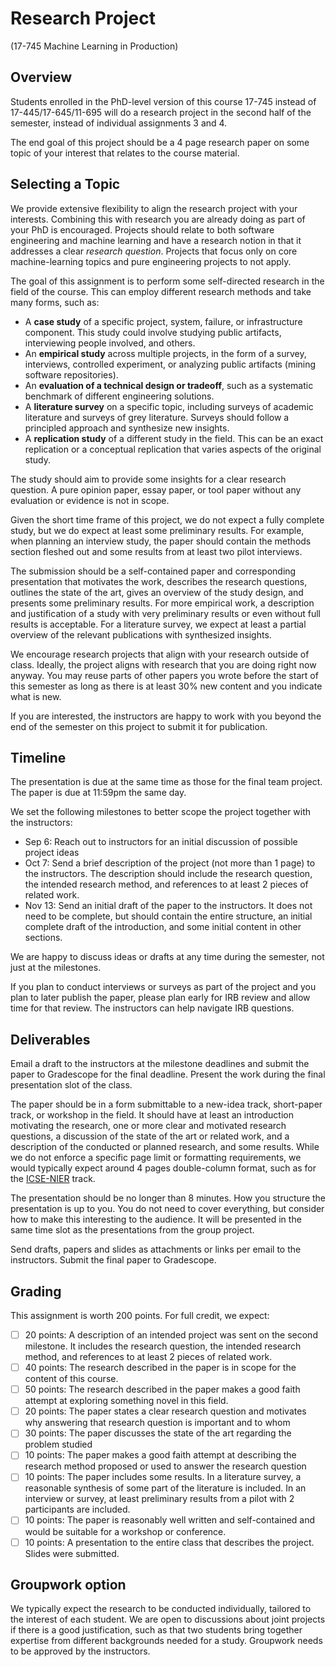 # Research Project

(17-745 Machine Learning in Production)

## Overview

Students enrolled in the PhD-level version of this course 17-745 instead of 17-445/17-645/11-695 will do a research project in the second half of the semester, instead of individual assignments 3 and 4.

The end goal of this project should be a 4 page research paper on some topic of your interest that relates to the course material. 

## Selecting a Topic

We provide extensive flexibility to align the research project with your interests. Combining this with research you are already doing as part of your PhD is encouraged. Projects should relate to both software engineering and machine learning and have a research notion in that it addresses a clear *research question*. Projects that focus only on core machine-learning topics and pure engineering projects to not apply.

The goal of this assignment is to perform some self-directed research in the field of the course. This can employ different research methods and take many forms, such as:

* A **case study** of a specific project, system, failure, or infrastructure component. This study could involve studying public artifacts, interviewing people involved, and others.
* An **empirical study** across multiple projects, in the form of a survey, interviews, controlled experiment, or analyzing public artifacts (mining software repositories). 
* An **evaluation of a technical design or tradeoff**, such as a systematic benchmark of different engineering solutions.
* A **literature survey** on a specific topic, including surveys of academic literature and surveys of grey literature. Surveys should follow a principled approach and synthesize new insights.
* A **replication study** of a different study in the field. This can be an exact replication or a conceptual replication that varies aspects of the original study.

The study should aim to provide some insights for a clear research question. A pure opinion paper, essay paper, or tool paper without any evaluation or evidence is not in scope.

Given the short time frame of this project, we do not expect a fully complete study, but we do expect at least some preliminary results. For example, when planning an interview study, the paper should contain the methods section fleshed out and some results from at least two pilot interviews.

The submission should be a self-contained paper and corresponding presentation that motivates the work, describes the research questions, outlines the state of the art, gives an overview of the study design, and presents some preliminary results. For more empirical work, a description and justification of a study with very preliminary results or even without full results is acceptable. For a literature survey, we expect at least a partial overview of the relevant publications with synthesized insights.

We encourage research projects that align with your research outside of class. Ideally, the project aligns with research that you are doing right now anyway. You may reuse parts of other papers you wrote before the start of this semester as long as there is at least 30% new content and you indicate what is new.

If you are interested, the instructors are happy to work with you beyond the end of the semester on this project to submit it for publication.

## Timeline

The presentation is due at the same time as those for the final team project. The paper is due at 11:59pm the same day.

We set the following milestones to better scope the project together with the instructors:

* Sep 6: Reach out to instructors for an initial discussion of possible project ideas
* Oct 7: Send a brief description of the project (not more than 1 page) to the instructors. The description should include the research question, the intended research method, and references to at least 2 pieces of related work.
* Nov 13: Send an initial draft of the paper to the instructors. It does not need to be complete, but should contain the entire structure, an initial complete draft of the introduction, and some initial content in other sections.

We are happy to discuss ideas or drafts at any time during the semester, not just at the milestones.

If you plan to conduct interviews or surveys as part of the project and you plan to later publish the paper, please plan early for IRB review and allow time for that review. The instructors can help navigate IRB questions.

## Deliverables

Email a draft to the instructors at the milestone deadlines and submit the paper to Gradescope for the final deadline. Present the work during the final presentation slot of the class.

The paper should be in a form submittable to a new-idea track, short-paper track, or workshop in the field. It should have at least an introduction motivating the research, one or more clear and motivated research questions, a discussion of the state of the art or related work, and a description of the conducted or planned research, and some results. While we do not enforce a specific page limit or formatting requirements, we would typically expect around 4 pages double-column format, such as for the [ICSE-NIER](https://conf.researchr.org/track/icse-2022/icse-2022-nier---new-ideas-and-emerging-results) track.

The presentation should be no longer than 8 minutes. How you structure the presentation is up to you. You do not need to cover everything, but consider how to make this interesting to the audience. It will be presented in the same time slot as the presentations from the group project.

Send drafts, papers and slides as attachments or links per email to the instructors. Submit the final paper to Gradescope.

## Grading

This assignment is worth 200 points. For full credit, we expect:

* [ ] 20 points: A description of an intended project was sent on the second milestone. It includes the research question, the intended research method, and references to at least 2 pieces of related work.
* [ ] 40 points: The research described in the paper is in scope for the content of this course.
* [ ] 50 points: The research described in the paper makes a good faith attempt at exploring something novel in this field.
* [ ] 20 points: The paper states a clear research question and motivates why answering that research question is important and to whom
* [ ] 30 points: The paper discusses the state of the art regarding the problem studied
* [ ] 10 points: The paper makes a good faith attempt at describing the research method proposed or used to answer the research question
* [ ] 10 points: The paper includes some results. In a literature survey, a reasonable synthesis of some part of the literature is included. In an interview or survey, at least preliminary results from a pilot with 2 participants are included.
* [ ] 10 points: The paper is reasonably well written and self-contained and would be suitable for a workshop or conference.
* [ ] 10 points: A presentation to the entire class that describes the project. Slides were submitted.

## Groupwork option

We typically expect the research to be conducted individually, tailored to the interest of each student. We are open to discussions about joint projects if there is a good justification, such as that two students bring together expertise from different backgrounds needed for a study. Groupwork needs to be approved by the instructors.
